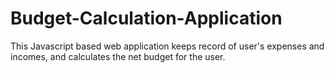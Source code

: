 # Budget-Calculation-Application
This Javascript based web application keeps record of user's expenses and incomes, and calculates the net budget for the user.
